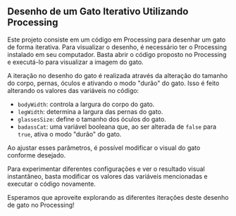 ## Desenho de um Gato Iterativo Utilizando Processing

Este projeto consiste em um código em Processing para desenhar um gato de forma iterativa. Para visualizar o desenho, é necessário ter o Processing instalado em seu computador. Basta abrir o código proposto no Processing e executá-lo para visualizar a imagem do gato.

A iteração no desenho do gato é realizada através da alteração do tamanho do corpo, pernas, óculos e ativando o modo "durão" do gato. Isso é feito alterando os valores das variáveis no código:

- `bodyWidth`: controla a largura do corpo do gato.
- `legWidth`: determina a largura das pernas do gato.
- `glassesSize`: define o tamanho dos óculos do gato.
- `badassCat`: uma variável booleana que, ao ser alterada de `false` para `true`, ativa o modo "durão" do gato.

Ao ajustar esses parâmetros, é possível modificar o visual do gato conforme desejado.

Para experimentar diferentes configurações e ver o resultado visual instantâneo, basta modificar os valores das variáveis mencionadas e executar o código novamente.

Esperamos que aproveite explorando as diferentes iterações deste desenho de gato no Processing!
